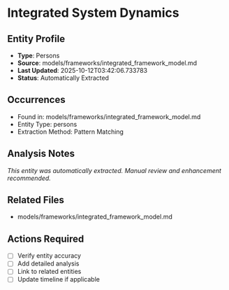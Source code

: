 # Integrated System Dynamics

## Entity Profile
- **Type**: Persons
- **Source**: models/frameworks/integrated_framework_model.md
- **Last Updated**: 2025-10-12T03:42:06.733783
- **Status**: Automatically Extracted

## Occurrences
- Found in: models/frameworks/integrated_framework_model.md
- Entity Type: persons
- Extraction Method: Pattern Matching

## Analysis Notes
*This entity was automatically extracted. Manual review and enhancement recommended.*

## Related Files
- models/frameworks/integrated_framework_model.md

## Actions Required
- [ ] Verify entity accuracy
- [ ] Add detailed analysis
- [ ] Link to related entities
- [ ] Update timeline if applicable
